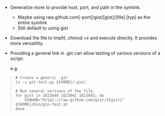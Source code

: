 - Generalize more to provide host, port, and path in the symlink.
  - Maybe using raw.github.com[-port]/gist/[gist]/[file].[typ] as the entire symlink
  - Still default to using gist

- Download the file to tmpfil, chmod +x and execute directly. It provides more versatility.

- Providing a general link in .gin can allow testing of various versions of a script:

  e.g. 

>     # Create a generic .gin
>     ln -s git-test.py ${HOME}/.gin/
>
>     # Run several versions of the file.
>     for gist in 1623040 1623041 1623042; do
>         GINHUB="https://raw.github.com/gist/${gist}" ${HOME}/bin/gin-test.sh
>     done
